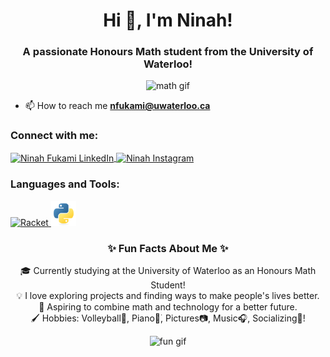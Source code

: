 <h1 align="center">Hi 👋, I'm Ninah!</h1>
<h3 align="center">A passionate Honours Math student from the University of Waterloo!</h3>

<!-- Add a fun GIF -->
<p align="center">
  <img src="https://github.com/user-attachments/assets/c70d3c05-91e5-49b6-9771-01cae61f13b7" alt="math gif" width="400">
</p>

- 📫 How to reach me **nfukami@uwaterloo.ca**

<h3 align="left">Connect with me:</h3>
<p align="left">
  <!-- LinkedIn -->
  <a href="https://linkedin.com/in/ninah-fukami-a78290332" target="_blank">
    <img align="center" src="https://raw.githubusercontent.com/rahuldkjain/github-profile-readme-generator/master/src/images/icons/Social/linked-in-alt.svg" alt="Ninah Fukami LinkedIn" height="30" width="40" />
  </a>
  <!-- Instagram -->
  <a href="https://instagram.com/ninah_0627" target="_blank">
    <img align="center" src="https://upload.wikimedia.org/wikipedia/commons/a/a5/Instagram_icon.png" alt="Ninah Instagram" height="30" width="30" />
  </a>
</p>

<h3 align="left">Languages and Tools:</h3>
<p align="left"> 
  <!-- Racket -->
  <a href="https://docs.racket-lang.org/guide/intro.html" target="_blank" rel="noreferrer"> 
    <img src="https://upload.wikimedia.org/wikipedia/commons/c/c1/Racket-logo.svg" alt="Racket" width="40" height="40"/> 
  </a> 
  <!-- Python -->
  <a href="https://www.python.org" target="_blank" rel="noreferrer"> 
    <img src="https://raw.githubusercontent.com/devicons/devicon/master/icons/python/python-original.svg" alt="Python" width="40" height="40"/> 
  </a> 
</p>

<!-- Add another fun section -->
<h3 align="center">✨ Fun Facts About Me ✨</h3>
<p align="center">
  🎓 Currently studying at the University of Waterloo as an Honours Math Student! <br>
  💡 I love exploring projects and finding ways to make people's lives better. <br>
  🌈 Aspiring to combine math and technology for a better future. <br>
  🖌️ Hobbies: Volleyball🏐, Piano🎹࣪, Pictures📷, Music🎧, Socializing🤝! <br>
</p>

<!-- Add another GIF at the bottom -->
<p align="center">
  <img src="https://i.pinimg.com/originals/5c/60/bc/5c60bcddd50cc037cc3aeb75efc03c95.gif" alt="fun gif" width="300">
</p>
